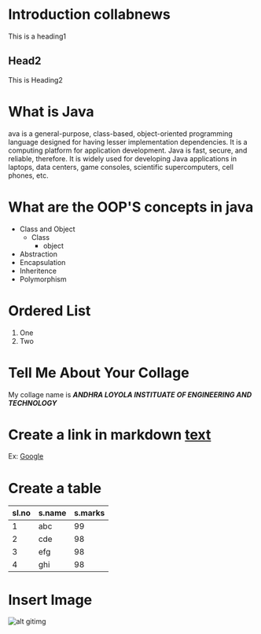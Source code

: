 # Introduction collabnews
This is a heading1


## Head2
This is Heading2

# What is Java
ava is a general-purpose, class-based, object-oriented programming language designed for having lesser implementation dependencies. It is a computing platform for application development. Java is fast, secure, and reliable, therefore. It is widely used for developing Java applications in laptops, data centers, game consoles, scientific supercomputers, cell phones, etc.

# What are the OOP'S concepts in java
* Class and Object
  * Class
    * object
* Abstraction
* Encapsulation
* Inheritence
* Polymorphism

# Ordered List
1. One
2. Two

# Tell Me About Your Collage
My collage name is ***ANDHRA LOYOLA INSTITUATE OF ENGINEERING AND TECHNOLOGY***

# Create a link in markdown [text](url)

Ex: [Google](http://www.google.com)

# Create a table
sl.no|s.name|s.marks|
-----|------|--------
1|abc|99
2|cde|98
3|efg|98
4|ghi|98


# Insert Image
![alt gitimg](gitimg.png)
